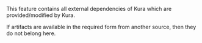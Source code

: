 This feature contains all external dependencies of Kura which are provided/modified
by Kura.

If artifacts are available in the required form from another source, then they do not belong here.